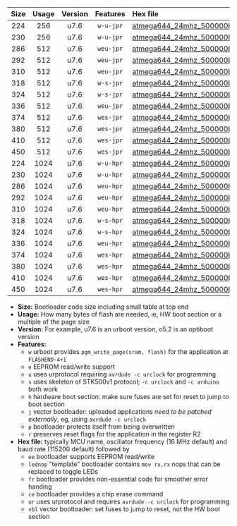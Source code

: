 |Size|Usage|Version|Features|Hex file|
|:-:|:-:|:-:|:-:|:--|
|224|256|u7.6|`w-u-jpr`|[atmega644_24mhz_500000bps_ur_vbl.hex](https://raw.githubusercontent.com/stefanrueger/urboot/main/bootloaders/atmega644/fcpu_24mhz/500000_bps/atmega644_24mhz_500000bps_ur_vbl.hex)|
|230|256|u7.6|`w-u-jpr`|[atmega644_24mhz_500000bps_lednop_ur_vbl.hex](https://raw.githubusercontent.com/stefanrueger/urboot/main/bootloaders/atmega644/fcpu_24mhz/500000_bps/atmega644_24mhz_500000bps_lednop_ur_vbl.hex)|
|286|512|u7.6|`weu-jpr`|[atmega644_24mhz_500000bps_ee_ur_vbl.hex](https://raw.githubusercontent.com/stefanrueger/urboot/main/bootloaders/atmega644/fcpu_24mhz/500000_bps/atmega644_24mhz_500000bps_ee_ur_vbl.hex)|
|292|512|u7.6|`weu-jpr`|[atmega644_24mhz_500000bps_ee_lednop_ur_vbl.hex](https://raw.githubusercontent.com/stefanrueger/urboot/main/bootloaders/atmega644/fcpu_24mhz/500000_bps/atmega644_24mhz_500000bps_ee_lednop_ur_vbl.hex)|
|310|512|u7.6|`weu-jpr`|[atmega644_24mhz_500000bps_ee_lednop_fr_ur_vbl.hex](https://raw.githubusercontent.com/stefanrueger/urboot/main/bootloaders/atmega644/fcpu_24mhz/500000_bps/atmega644_24mhz_500000bps_ee_lednop_fr_ur_vbl.hex)|
|318|512|u7.6|`w-s-jpr`|[atmega644_24mhz_500000bps_vbl.hex](https://raw.githubusercontent.com/stefanrueger/urboot/main/bootloaders/atmega644/fcpu_24mhz/500000_bps/atmega644_24mhz_500000bps_vbl.hex)|
|324|512|u7.6|`w-s-jpr`|[atmega644_24mhz_500000bps_lednop_vbl.hex](https://raw.githubusercontent.com/stefanrueger/urboot/main/bootloaders/atmega644/fcpu_24mhz/500000_bps/atmega644_24mhz_500000bps_lednop_vbl.hex)|
|336|512|u7.6|`weu-jpr`|[atmega644_24mhz_500000bps_ee_lednop_fr_ce_ur_vbl.hex](https://raw.githubusercontent.com/stefanrueger/urboot/main/bootloaders/atmega644/fcpu_24mhz/500000_bps/atmega644_24mhz_500000bps_ee_lednop_fr_ce_ur_vbl.hex)|
|374|512|u7.6|`wes-jpr`|[atmega644_24mhz_500000bps_ee_vbl.hex](https://raw.githubusercontent.com/stefanrueger/urboot/main/bootloaders/atmega644/fcpu_24mhz/500000_bps/atmega644_24mhz_500000bps_ee_vbl.hex)|
|380|512|u7.6|`wes-jpr`|[atmega644_24mhz_500000bps_ee_lednop_vbl.hex](https://raw.githubusercontent.com/stefanrueger/urboot/main/bootloaders/atmega644/fcpu_24mhz/500000_bps/atmega644_24mhz_500000bps_ee_lednop_vbl.hex)|
|410|512|u7.6|`wes-jpr`|[atmega644_24mhz_500000bps_ee_lednop_fr_vbl.hex](https://raw.githubusercontent.com/stefanrueger/urboot/main/bootloaders/atmega644/fcpu_24mhz/500000_bps/atmega644_24mhz_500000bps_ee_lednop_fr_vbl.hex)|
|450|512|u7.6|`wes-jpr`|[atmega644_24mhz_500000bps_ee_lednop_fr_ce_vbl.hex](https://raw.githubusercontent.com/stefanrueger/urboot/main/bootloaders/atmega644/fcpu_24mhz/500000_bps/atmega644_24mhz_500000bps_ee_lednop_fr_ce_vbl.hex)|
|224|1024|u7.6|`w-u-hpr`|[atmega644_24mhz_500000bps_ur.hex](https://raw.githubusercontent.com/stefanrueger/urboot/main/bootloaders/atmega644/fcpu_24mhz/500000_bps/atmega644_24mhz_500000bps_ur.hex)|
|230|1024|u7.6|`w-u-hpr`|[atmega644_24mhz_500000bps_lednop_ur.hex](https://raw.githubusercontent.com/stefanrueger/urboot/main/bootloaders/atmega644/fcpu_24mhz/500000_bps/atmega644_24mhz_500000bps_lednop_ur.hex)|
|286|1024|u7.6|`weu-hpr`|[atmega644_24mhz_500000bps_ee_ur.hex](https://raw.githubusercontent.com/stefanrueger/urboot/main/bootloaders/atmega644/fcpu_24mhz/500000_bps/atmega644_24mhz_500000bps_ee_ur.hex)|
|292|1024|u7.6|`weu-hpr`|[atmega644_24mhz_500000bps_ee_lednop_ur.hex](https://raw.githubusercontent.com/stefanrueger/urboot/main/bootloaders/atmega644/fcpu_24mhz/500000_bps/atmega644_24mhz_500000bps_ee_lednop_ur.hex)|
|310|1024|u7.6|`weu-hpr`|[atmega644_24mhz_500000bps_ee_lednop_fr_ur.hex](https://raw.githubusercontent.com/stefanrueger/urboot/main/bootloaders/atmega644/fcpu_24mhz/500000_bps/atmega644_24mhz_500000bps_ee_lednop_fr_ur.hex)|
|318|1024|u7.6|`w-s-hpr`|[atmega644_24mhz_500000bps.hex](https://raw.githubusercontent.com/stefanrueger/urboot/main/bootloaders/atmega644/fcpu_24mhz/500000_bps/atmega644_24mhz_500000bps.hex)|
|324|1024|u7.6|`w-s-hpr`|[atmega644_24mhz_500000bps_lednop.hex](https://raw.githubusercontent.com/stefanrueger/urboot/main/bootloaders/atmega644/fcpu_24mhz/500000_bps/atmega644_24mhz_500000bps_lednop.hex)|
|336|1024|u7.6|`weu-hpr`|[atmega644_24mhz_500000bps_ee_lednop_fr_ce_ur.hex](https://raw.githubusercontent.com/stefanrueger/urboot/main/bootloaders/atmega644/fcpu_24mhz/500000_bps/atmega644_24mhz_500000bps_ee_lednop_fr_ce_ur.hex)|
|374|1024|u7.6|`wes-hpr`|[atmega644_24mhz_500000bps_ee.hex](https://raw.githubusercontent.com/stefanrueger/urboot/main/bootloaders/atmega644/fcpu_24mhz/500000_bps/atmega644_24mhz_500000bps_ee.hex)|
|380|1024|u7.6|`wes-hpr`|[atmega644_24mhz_500000bps_ee_lednop.hex](https://raw.githubusercontent.com/stefanrueger/urboot/main/bootloaders/atmega644/fcpu_24mhz/500000_bps/atmega644_24mhz_500000bps_ee_lednop.hex)|
|410|1024|u7.6|`wes-hpr`|[atmega644_24mhz_500000bps_ee_lednop_fr.hex](https://raw.githubusercontent.com/stefanrueger/urboot/main/bootloaders/atmega644/fcpu_24mhz/500000_bps/atmega644_24mhz_500000bps_ee_lednop_fr.hex)|
|450|1024|u7.6|`wes-hpr`|[atmega644_24mhz_500000bps_ee_lednop_fr_ce.hex](https://raw.githubusercontent.com/stefanrueger/urboot/main/bootloaders/atmega644/fcpu_24mhz/500000_bps/atmega644_24mhz_500000bps_ee_lednop_fr_ce.hex)|

- **Size:** Bootloader code size including small table at top end
- **Usage:** How many bytes of flash are needed, ie, HW boot section or a multiple of the page size
- **Version:** For example, u7.6 is an urboot version, o5.2 is an optiboot version
- **Features:**
  + `w` urboot provides `pgm_write_page(sram, flash)` for the application at `FLASHEND-4+1`
  + `e` EEPROM read/write support
  + `u` uses urprotocol requiring `avrdude -c urclock` for programming
  + `s` uses skeleton of STK500v1 protocol; `-c urclock` and `-c arduino` both work
  + `h` hardware boot section: make sure fuses are set for reset to jump to boot section
  + `j` vector bootloader: uploaded applications *need to be patched externally*, eg, using `avrdude -c urclock`
  + `p` bootloader protects itself from being overwritten
  + `r` preserves reset flags for the application in the register R2
- **Hex file:** typically MCU name, oscillator frequency (16 MHz default) and baud rate (115200 default) followed by
  + `ee` bootloader supports EEPROM read/write
  + `lednop` "template" bootloader contains `mov rx,rx` nops that can be replaced to toggle LEDs
  + `fr` bootloader provides non-essential code for smoother error handing
  + `ce` bootloader provides a chip erase command
  + `ur` uses urprotocol and requires `avrdude -c urclock` for programming
  + `vbl` vector bootloader: set fuses to jump to reset, not the HW boot section
